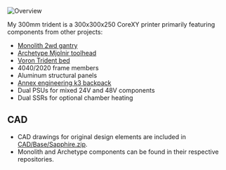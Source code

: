 
![Overview](Images/Overview.png)

My 300mm trident is a 300x300x250 CoreXY printer primarily featuring components from other projects:

* [Monolith 2wd gantry](https://github.com/CloakedWayne/Monolith_Gantry_V2-VT)
* [Archetype Mjolnir toolhead](https://github.com/Armchair-Heavy-Industries/Archetype)
* [Voron Trident bed](https://github.com/VoronDesign/Voron-Trident)
* 4040/2020 frame members
* Aluminum structural panels
* [Annex engineering k3 backpack](https://github.com/Annex-Engineering/Gasherbrum-K3)
* Dual PSUs for mixed 24V and 48V components
* Dual SSRs for optional chamber heating

## CAD

* CAD drawings for original design elements are included in [CAD/Base/Sapphire.zip](CAD/Base/Sapphire.zip).
* Monolith and Archetype components can be found in their respective repositories.
